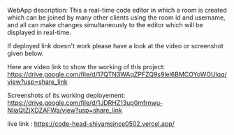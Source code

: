 WebApp description: This a real-time code editor in which a room is created which can be joined by many other clients using the room id and username, and all can make changes simultaneously to the editor which will be displayed in real-time.

If deployed link doesn't work please have a look at the video or screenshot given below.

Here are video link to show the working of this project: https://drive.google.com/file/d/17QTN3WAqZPFZQ9s9lel6BMCOYoWOUlqq/view?usp=share_link

Screenshots of its working deployement: https://drive.google.com/file/d/1JDRHZ13up0mfrnwu-NliaQtZjXDZAFWa/view?usp=share_link


live link : https://code-head-shivamsince0502.vercel.app/
